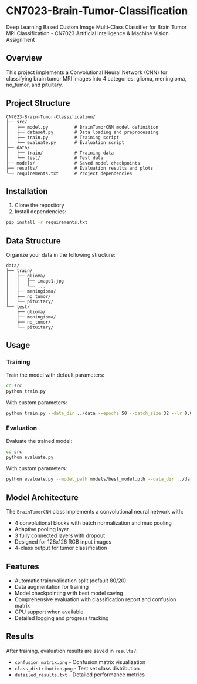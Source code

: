 # CN7023-Brain-Tumor-Classification

Deep Learning Based Custom Image Multi-Class Classifier for Brain Tumor MRI Classification - CN7023 Artificial Intelligence & Machine Vision Assignment

## Overview

This project implements a Convolutional Neural Network (CNN) for classifying brain tumor MRI images into 4 categories: glioma, meningioma, no_tumor, and pituitary.

## Project Structure

```
CN7023-Brain-Tumor-Classification/
├── src/
│   ├── model.py          # BrainTumorCNN model definition
│   ├── dataset.py        # Data loading and preprocessing
│   ├── train.py          # Training script
│   └── evaluate.py       # Evaluation script
├── data/
│   ├── train/            # Training data
│   └── test/             # Test data
├── models/               # Saved model checkpoints
├── results/              # Evaluation results and plots
└── requirements.txt      # Project dependencies
```

## Installation

1. Clone the repository
2. Install dependencies:
```bash
pip install -r requirements.txt
```

## Data Structure

Organize your data in the following structure:

```
data/
├── train/
│   ├── glioma/
│   │   ├── image1.jpg
│   │   └── ...
│   ├── meningioma/
│   ├── no_tumor/
│   └── pituitary/
└── test/
    ├── glioma/
    ├── meningioma/
    ├── no_tumor/
    └── pituitary/
```

## Usage

### Training

Train the model with default parameters:
```bash
cd src
python train.py
```

With custom parameters:
```bash
python train.py --data_dir ../data --epochs 50 --batch_size 32 --lr 0.001
```

### Evaluation

Evaluate the trained model:
```bash
cd src
python evaluate.py
```

With custom parameters:
```bash
python evaluate.py --model_path models/best_model.pth --data_dir ../data
```

## Model Architecture

The `BrainTumorCNN` class implements a convolutional neural network with:
- 4 convolutional blocks with batch normalization and max pooling
- Adaptive pooling layer
- 3 fully connected layers with dropout
- Designed for 128x128 RGB input images
- 4-class output for tumor classification

## Features

- Automatic train/validation split (default 80/20)
- Data augmentation for training
- Model checkpointing with best model saving
- Comprehensive evaluation with classification report and confusion matrix
- GPU support when available
- Detailed logging and progress tracking

## Results

After training, evaluation results are saved in `results/`:
- `confusion_matrix.png` - Confusion matrix visualization
- `class_distribution.png` - Test set class distribution
- `detailed_results.txt` - Detailed performance metrics
